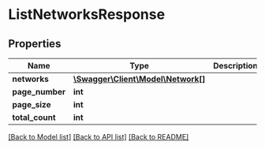 # ListNetworksResponse

## Properties
Name | Type | Description | Notes
------------ | ------------- | ------------- | -------------
**networks** | [**\Swagger\Client\Model\Network[]**](Network.md) |  | 
**page_number** | **int** |  | 
**page_size** | **int** |  | 
**total_count** | **int** |  | 

[[Back to Model list]](../../README.md#documentation-for-models) [[Back to API list]](../../README.md#documentation-for-api-endpoints) [[Back to README]](../../README.md)

